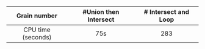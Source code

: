 | Grain number | #Union then Intersect  | # Intersect and Loop  |
| :-----: | :-: | :-: |
| CPU time (seconds) | 75s | 283 |